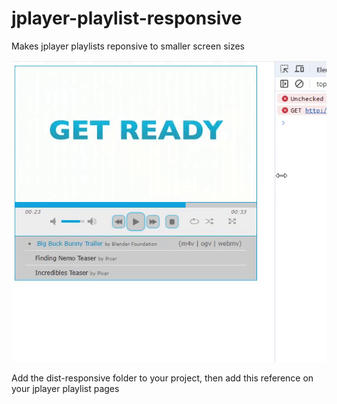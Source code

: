 # jplayer-playlist-responsive
Makes jplayer playlists reponsive to smaller screen sizes

![Demo](media/demo.gif)

Add the dist-responsive folder to your project, then add this reference on your jplayer playlist pages
<link href="dist-responsive/skin/jplayer.playlist.responsive.css" rel="stylesheet" />